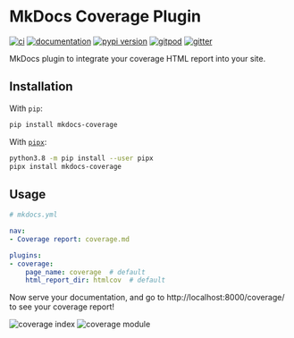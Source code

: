 # MkDocs Coverage Plugin

[![ci](https://github.com/pawamoy/mkdocs-coverage/workflows/ci/badge.svg)](https://github.com/pawamoy/mkdocs-coverage/actions?query=workflow%3Aci)
[![documentation](https://img.shields.io/badge/docs-mkdocs%20material-blue.svg?style=flat)](https://pawamoy.github.io/mkdocs-coverage/)
[![pypi version](https://img.shields.io/pypi/v/mkdocs-coverage.svg)](https://pypi.org/project/mkdocs-coverage/)
[![gitpod](https://img.shields.io/badge/gitpod-workspace-blue.svg?style=flat)](https://gitpod.io/#https://github.com/pawamoy/mkdocs-coverage)
[![gitter](https://badges.gitter.im/join%20chat.svg)](https://gitter.im/mkdocs-coverage/community)

MkDocs plugin to integrate your coverage HTML report into your site.

## Installation

With `pip`:
```bash
pip install mkdocs-coverage
```

With [`pipx`](https://github.com/pipxproject/pipx):
```bash
python3.8 -m pip install --user pipx
pipx install mkdocs-coverage
```

## Usage

```yaml
# mkdocs.yml

nav:
- Coverage report: coverage.md

plugins:
- coverage:
    page_name: coverage  # default
    html_report_dir: htmlcov  # default
```

Now serve your documentation,
and go to http://localhost:8000/coverage/
to see your coverage report!

![coverage index](https://user-images.githubusercontent.com/3999221/106802970-f4376a80-6663-11eb-8665-e9e09f0f4ac0.png)
![coverage module](https://user-images.githubusercontent.com/3999221/106803017-fe596900-6663-11eb-9df9-973755c5b63e.png)
